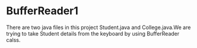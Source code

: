 # BufferReader1
There are two java files in this project Student.java and College.java.We are trying to take Student details from the keyboard by using BufferReader calss.
